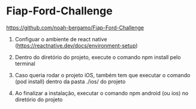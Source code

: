 # Fiap-Ford-Challenge
https://github.com/noah-bergamo/Fiap-Ford-Challenge

1. Configuar o ambiente de react native (https://reactnative.dev/docs/environment-setup)

2. Dentro do diretório do projeto, execute o comando npm install pelo terminal

3. Caso queria rodar o projeto iOS, também tem que executar o comando (pod install) dentro da pasta ./ios/ do projeto

4. Ao finalizar a instalação, executar o comando npm android (ou ios) no diretório do projeto
